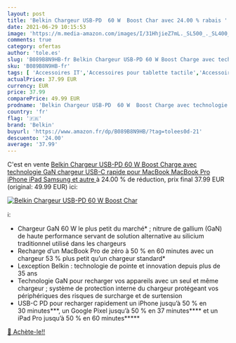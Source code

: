 ```yaml
---
layout: post
title: 'Belkin Chargeur USB-PD  60 W  Boost Char avec 24.00 % rabais '
date: 2021-06-29 10:15:53
image: 'https://m.media-amazon.com/images/I/31HhjieZ7mL._SL500_._SL400_.jpg'
comments: true
category: ofertas
author: 'tole.es'
slug: 'B089B8N9HB-fr Belkin Chargeur USB-PD 60 W Boost Charge avec technologie...'
sku: 'B089B8N9HB-fr'
tags: [ 'Accessoires IT','Accessoires pour tablette tactile','Accessoires téléphones portables','Chargeurs et adaptateurs pour tablette PC','Chargeurs pour téléphones portables','Chargeurs secteur pour téléphones portables','High-Tech','Informatique','Téléphones portables et accessoires','belkin', ]
actualPrice: 37.99 EUR
currency: EUR
price: 37.99
comparePrice: 49.99 EUR
prodname: 'Belkin Chargeur USB-PD  60 W  Boost Charge avec technologie GaN  chargeur USB-C rapide pour MacBook  MacBook Pro  iPhone  iPad  Samsung et autre '
country: 'fr'
flag: '🇫🇷'
brand: 'Belkin'
buyurl: 'https://www.amazon.fr/dp/B089B8N9HB/?tag=tolees0d-21'
descuento: '24.00'
average: '37.99'
---
```


C'est en vente [Belkin Chargeur USB-PD  60 W  Boost Charge avec technologie GaN  chargeur USB-C rapide pour MacBook  MacBook Pro  iPhone  iPad  Samsung et autre ](https://www.amazon.fr/dp/B089B8N9HB/?tag=tolees0d-21)  à  24.00 % de réduction, prix final  37.99 EUR (original: 49.99 EUR) ici:

[![Belkin Chargeur USB-PD  60 W  Boost Char](https://m.media-amazon.com/images/I/31HhjieZ7mL._SL500_._SL400_.jpg)](https://www.amazon.fr/dp/B089B8N9HB/?tag=tolees0d-21)

ℹ️:

- Chargeur GaN 60 W le plus petit du marché* ; nitrure de gallium (GaN) de haute performance servant de solution alternative au silicium traditionnel utilisé dans les chargeurs
- Recharge d’un MacBook Pro de zéro à 50 % en 60 minutes avec un chargeur 53 % plus petit qu’un chargeur standard*
- Lexception Belkin : technologie de pointe et innovation depuis plus de 35 ans
- Technologie GaN pour recharger vos appareils avec un seul et même chargeur ; système de protection interne du chargeur protégeant vos périphériques des risques de surcharge et de surtension
- USB-C PD pour recharger rapidement un iPhone jusqu’à 50 % en 30 minutes***, un Google Pixel jusqu’à 50 % en 37 minutes**** et un iPad Pro jusqu’à 50 % en 60 minutes*****

[🛒 Achète-le!!](https://www.amazon.fr/dp/B089B8N9HB/?tag=tolees0d-21)
